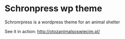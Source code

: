# Schronpress wp theme
Schronrpress is a wordpress theme for an animal shelter

See it in action: http://otozanimalsoswiecim.pl/
